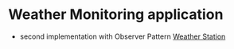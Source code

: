 # Weather Monitoring application

- second implementation with Observer Pattern [Weather Station](WeatherStation)

